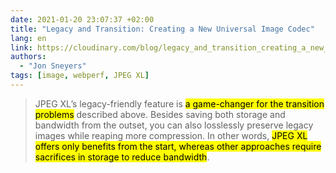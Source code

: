 ```yaml
---
date: 2021-01-20 23:07:37 +02:00
title: "Legacy and Transition: Creating a New Universal Image Codec"
lang: en
link: https://cloudinary.com/blog/legacy_and_transition_creating_a_new_universal_image_codec
authors:
  - "Jon Sneyers"
tags: [image, webperf, JPEG XL]
---
```


> JPEG XL’s legacy-friendly feature is <mark>a game-changer for the transition problems</mark> described above. Besides saving both storage and bandwidth from the outset, you can also losslessly preserve legacy images while reaping more compression. In other words, <mark>JPEG XL offers only benefits from the start, whereas other approaches require sacrifices in storage to reduce bandwidth</mark>.
